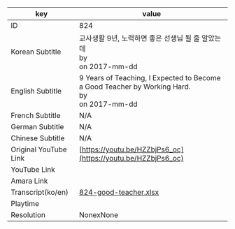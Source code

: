 |  key  |  value  |
|-------|---------|
| ID            | 824 |
| Korean Subtitle | 교사생활 9년, 노력하면 좋은 선생님 될 줄 알았는데<br>by <br>on 2017-mm-dd<br>|
| English Subtitle | 9 Years of Teaching, I Expected to Become a Good Teacher by Working Hard.<br>by <br>on 2017-mm-dd<br>|
| French Subtitle | N/A |
| German Subtitle | N/A |
| Chinese Subtitle | N/A |
| Original YouTube Link  | [https://youtu.be/HZZbjPs6_oc](https://youtu.be/HZZbjPs6_oc) |
| YouTube Link  |  |
| Amara Link    |  |
| Transcript(ko/en) | [824-good-teacher.xlsx](https://github.com/jungtosociety/dharma-qna/raw/master/sub/824/824-good-teacher.xlsx) |
| Playtime |  |
| Resolution | NonexNone|
